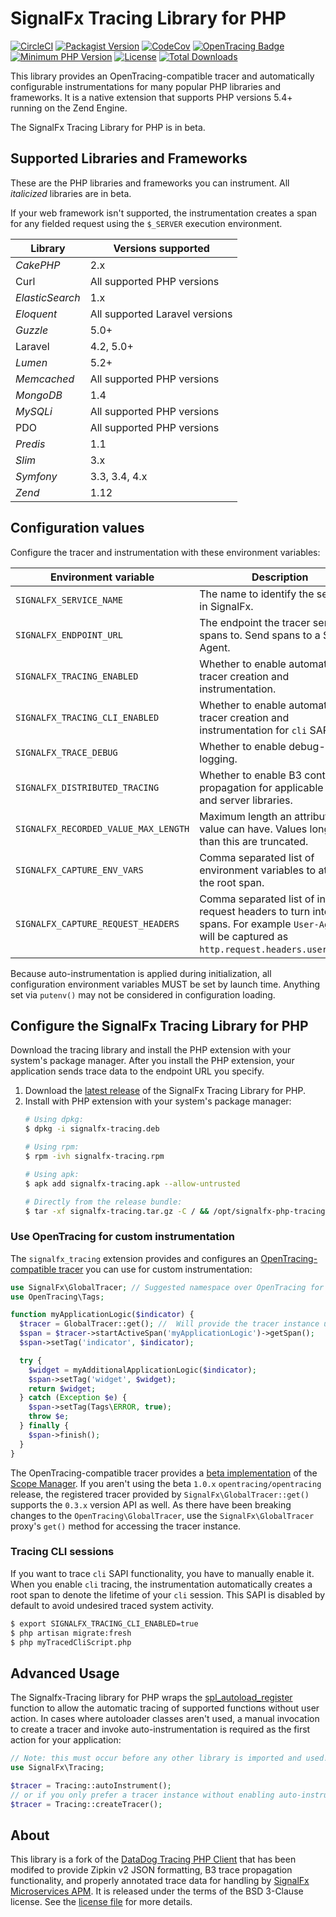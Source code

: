 # SignalFx Tracing Library for PHP

[![CircleCI](https://circleci.com/gh/signalfx/signalfx-php-tracing/tree/master.svg?style=svg)](https://circleci.com/gh/signalfx/signalfx-php-tracing/tree/master)
[![Packagist Version](https://img.shields.io/packagist/v/signalfx/signalfx-tracing.svg)](https://packagist.org/packages/signalfx/signalfx-tracing)
[![CodeCov](https://codecov.io/gh/DataDog/dd-trace-php/branch/master/graph/badge.svg?token=eXio8H7vwF)](https://codecov.io/gh/DataDog/dd-trace-php)
[![OpenTracing Badge](https://img.shields.io/badge/OpenTracing-enabled-blue.svg)](http://opentracing.io)
[![Minimum PHP Version](https://img.shields.io/badge/php-%3E%3D%205.4-8892BF.svg)](https://php.net/)
[![License](https://img.shields.io/badge/License-BSD%203--Clause-blue.svg)](LICENSE)
[![Total Downloads](https://img.shields.io/packagist/dt/datadog/dd-trace.svg)](https://packagist.org/packages/datadog/dd-trace)

This library provides an OpenTracing-compatible tracer and automatically
configurable instrumentations for many popular PHP libraries and frameworks.
It is a native extension that supports PHP versions 5.4+ running on the Zend Engine.

The SignalFx Tracing Library for PHP is in beta.

## Supported Libraries and Frameworks

These are the PHP libraries and frameworks you can instrument. All _italicized_
libraries are in beta.

If your web framework isn't supported, the instrumentation creates a span for
any fielded request using the `$_SERVER` execution environment.

| Library | Versions supported |
|---------|--------------------|
| _CakePHP_ | 2.x |
| Curl | All supported PHP versions |
| _ElasticSearch_ | 1.x |
| _Eloquent_ | All supported Laravel versions |
| _Guzzle_ | 5.0+ |
| Laravel | 4.2, 5.0+ |
| _Lumen_ | 5.2+ |
| _Memcached_ | All supported PHP versions |
| _MongoDB_ | 1.4 |
| _MySQLi_ | All supported PHP versions |
| PDO | All supported PHP versions |
| _Predis_ | 1.1 |
| _Slim_ | 3.x |
| _Symfony_ | 3.3, 3.4, 4.x |
| _Zend_ | 1.12 |

## Configuration values

Configure the tracer and instrumentation with these environment variables:

| Environment variable | Description | Default value |
|----------------------|-------------|---------------|
| `SIGNALFX_SERVICE_NAME` | The name to identify the service in SignalFx. | `'unnamed-php-service'` |
| `SIGNALFX_ENDPOINT_URL` | The endpoint the tracer sends spans to. Send spans to a Smart Agent. | `'http://localhost:9080/v1/trace'` |
| `SIGNALFX_TRACING_ENABLED` | Whether to enable automatic tracer creation and instrumentation. | `true` |
| `SIGNALFX_TRACING_CLI_ENABLED` | Whether to enable automatic tracer creation and instrumentation for `cli` SAPI. | `false` |
| `SIGNALFX_TRACE_DEBUG` | Whether to enable debug-level logging. | `false` |
| `SIGNALFX_DISTRIBUTED_TRACING` | Whether to enable B3 context propagation for applicable client and server libraries. | `true` |
| `SIGNALFX_RECORDED_VALUE_MAX_LENGTH` | Maximum length an attribute value can have. Values longer than this are truncated. | `1200` |
| `SIGNALFX_CAPTURE_ENV_VARS` | Comma separated list of environment variables to attach to the root span. | ` ` |
| `SIGNALFX_CAPTURE_REQUEST_HEADERS` | Comma separated list of incoming request headers to turn into spans. For example `User-Agent` will be captured as `http.request.headers.user_agent`. | ` ` |

Because auto-instrumentation is applied during initialization, all configuration
environment variables MUST be set by launch time. Anything set via `putenv()`
may not be considered in configuration loading.

## Configure the SignalFx Tracing Library for PHP

Download the tracing library and install the PHP extension with your system's
package manager. After you install the PHP extension, your application sends
trace data to the endpoint URL you specify.

1. Download the [latest release](https://github.com/signalfx/signalfx-php-tracing/releases/latest)
    of the SignalFx Tracing Library for PHP.
2. Install with PHP extension with your system's package manager:
    ```bash
    # Using dpkg:
    $ dpkg -i signalfx-tracing.deb

    # Using rpm:
    $ rpm -ivh signalfx-tracing.rpm

    # Using apk:
    $ apk add signalfx-tracing.apk --allow-untrusted

    # Directly from the release bundle:
    $ tar -xf signalfx-tracing.tar.gz -C / && /opt/signalfx-php-tracing/bin/post-install.sh
    ```

### Use OpenTracing for custom instrumentation

The `signalfx_tracing` extension provides and configures an
[OpenTracing-compatible tracer](https://github.com/opentracing/opentracing-php)
you can use for custom instrumentation:

```php
use SignalFx\GlobalTracer; // Suggested namespace over OpenTracing for GlobalTracer
use OpenTracing\Tags;

function myApplicationLogic($indicator) {
  $tracer = GlobalTracer::get(); //  Will provide the tracer instance used by provided instrumentations
  $span = $tracer->startActiveSpan('myApplicationLogic')->getSpan();
  $span->setTag('indicator', $indicator);

  try {
    $widget = myAdditionalApplicationLogic($indicator);
    $span->setTag('widget', $widget);
    return $widget;
  } catch (Exception $e) {
    $span->setTag(Tags\ERROR, true);
    throw $e;
  } finally {
    $span->finish();
  }
}
```

The OpenTracing-compatible tracer provides a
[ beta implementation](https://github.com/opentracing/opentracing-php/blob/1.0.0-beta6/src/OpenTracing/ScopeManager.php)
of the [Scope Manager](https://github.com/opentracing/specification/blob/master/rfc/scope_manager.md).
If you aren't using the beta `1.0.x` `opentracing/opentracing` release, the
registered tracer provided by `SignalFx\GlobalTracer::get()` supports the `0.3.x`
version API as well. As there have been breaking changes to the
`OpenTracing\GlobalTracer`, use the `SignalFx\GlobalTracer` proxy's `get()`
method for accessing the tracer instance.

### Tracing CLI sessions

If you want to trace `cli` SAPI functionality, you have to manually enable
it. When you enable `cli` tracing, the instrumentation automatically creates a
root span to denote the lifetime of your `cli` session. This SAPI is disabled
by default to avoid undesired traced system activity.

```bash
$ export SIGNALFX_TRACING_CLI_ENABLED=true
$ php artisan migrate:fresh
$ php myTracedCliScript.php
```

## Advanced Usage  

The Signalfx-Tracing library for PHP wraps the
[spl_autoload_register](https://www.php.net/manual/en/function.spl-autoload-register.php)
function to allow the automatic tracing of supported functions without user
action. In cases where autoloader classes aren't used, a manual invocation
to create a tracer and invoke auto-instrumentation is required as the first
action for your application:

```php
// Note: this must occur before any other library is imported and used!
use SignalFx\Tracing;

$tracer = Tracing::autoInstrument();
// or if you only prefer a tracer instance without enabling auto-instrumentation:
$tracer = Tracing::createTracer();
```

## About

This library is a fork of the [DataDog Tracing PHP Client](https://github.com/DataDog/dd-trace-php)
that has been modifed to provide Zipkin v2 JSON formatting, B3 trace propagation
functionality, and properly annotated trace data for handling by
[SignalFx Microservices APM](https://docs.signalfx.com/en/latest/apm/apm-overview/index.html).
It is released under the terms of the BSD 3-Clause license. See the
[license file](./LICENSE) for more details.
